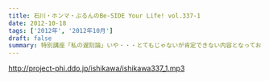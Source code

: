 ```yaml
---
title: 石川・ホンマ・ぶるんのBe-SIDE Your Life! vol.337-1
date: 2012-10-18
tags: ['2012年', '2012年10月']
draft: false
summary: 特別講座「私の遅刻論」いや・・・とてもじゃないが肯定できない内容となっておりますがぁぁぁ。ＮＡＭＡＥ
---
```


http://project-phi.ddo.jp/ishikawa/ishikawa337_1.mp3
